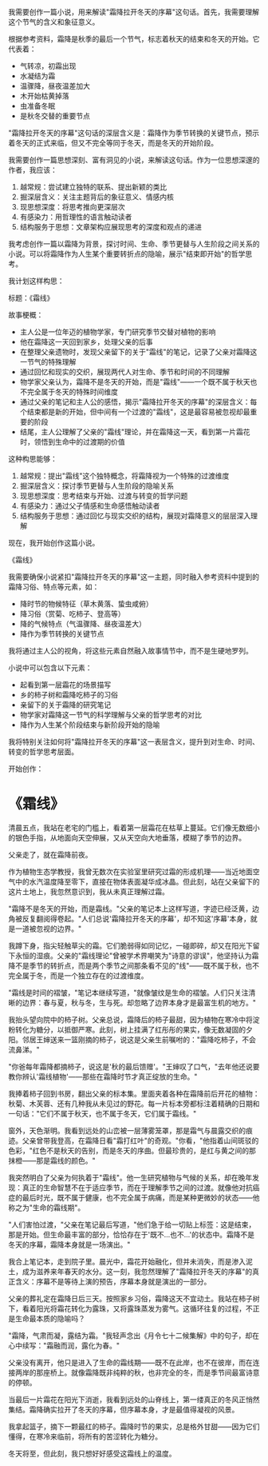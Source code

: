 <ReasoningChainRenderer>
我需要创作一篇小说，用来解读"霜降拉开冬天的序幕"这句话。首先，我需要理解这个节气的含义和象征意义。

根据参考资料，霜降是秋季的最后一个节气，标志着秋天的结束和冬天的开始。它代表着：
- 气转凉，初霜出现
- 水凝结为霜
- 温骤降，昼夜温差加大
- 木开始枯黄掉落
- 虫准备冬眠
- 是秋冬交替的重要节点

"霜降拉开冬天的序幕"这句话的深层含义是：霜降作为季节转换的关键节点，预示着冬天的正式来临，但又不完全等同于冬天，而是冬天的开始阶段。

我需要创作一篇思想深刻、富有洞见的小说，来解读这句话。作为一位思想深邃的作者，我应该：
1. 越常规：尝试建立独特的联系、提出新颖的类比
2. 掘深层含义：关注主题背后的象征意义、情感内核
3. 现思想深度：将思考推向更深层次
4. 有感染力：用哲理性的语言触动读者
5. 结构服务于思想：文章架构应展现思考的深度和观点的递进

我考虑创作一篇以霜降为背景，探讨时间、生命、季节更替与人生阶段之间关系的小说。可以将霜降作为人生某个重要转折点的隐喻，展示"结束即开始"的哲学思考。

我计划这样构思：

标题：《霜线》

故事梗概：
- 主人公是一位年迈的植物学家，专门研究季节交替对植物的影响
- 他在霜降这一天回到家乡，处理父亲的后事
- 在整理父亲遗物时，发现父亲留下的关于"霜线"的笔记，记录了父亲对霜降这一节气的特殊理解
- 通过回忆和现实的交织，展现两代人对生命、季节和时间的不同理解
- 物学家父亲认为，霜降不是冬天的开始，而是"霜线"——一个既不属于秋天也不完全属于冬天的特殊时间维度
- 通过父亲的笔记和主人公的感悟，揭示"霜降拉开冬天的序幕"的深层含义：每个结束都是新的开始，但中间有一个过渡的"霜线"，这是最容易被忽视却最重要的阶段
- 结尾，主人公理解了父亲的"霜线"理论，并在霜降这一天，看到第一片霜花时，领悟到生命中的过渡期的价值

这种构思能够：
1. 越常规：提出"霜线"这个独特概念，将霜降视为一个特殊的过渡维度
2. 掘深层含义：探讨季节更替与人生阶段的隐喻关系
3. 现思想深度：思考结束与开始、过渡与转变的哲学问题
4. 有感染力：通过父子情感和生命感悟触动读者
5. 结构服务于思想：通过回忆与现实交织的结构，展现对霜降意义的层层深入理解

现在，我开始创作这篇小说。

《霜线》

我需要确保小说紧扣"霜降拉开冬天的序幕"这一主题，同时融入参考资料中提到的霜降习俗、特点等元素，如：
- 降时节的物候特征（草木黄落、蛰虫咸俯）
- 降习俗（赏菊、吃柿子、登高等）
- 降的气候特点（气温骤降、昼夜温差大）
- 降作为季节转换的关键节点

我将通过主人公的视角，将这些元素自然融入故事情节中，而不是生硬地罗列。

小说中可以包含以下元素：
- 起看到第一层霜花的场景描写
- 乡的柿子树和霜降吃柿子的习俗
- 亲留下的关于霜降的研究笔记
- 物学家对霜降这一节气的科学理解与父亲的哲学思考的对比
- 降作为人生某个阶段结束与新阶段开始的隐喻

我将特别关注如何将"霜降拉开冬天的序幕"这一表层含义，提升到对生命、时间、转变的哲学思考层面。

开始创作：
</ReasoningChainRenderer>

# 《霜线》

清晨五点，我站在老宅的门槛上，看着第一层霜花在枯草上蔓延。它们像无数细小的银色手指，从地面向天空伸展，又从天空向大地垂落，模糊了季节的边界。

父亲走了，就在霜降前夜。

作为植物生态学教授，我曾无数次在实验室里研究过霜的形成机理——当近地面空气中的水汽温度降至零下，直接在物体表面凝华成冰晶。但此刻，站在父亲留下的这片土地上，我忽然意识到，我从未真正理解过霜。

"霜降不是冬天的开始，而是霜线。"父亲的笔记本上这样写道，字迹已经泛黄，边角被反复翻阅得卷起。"人们总说'霜降拉开冬天的序幕'，却不知这'序幕'本身，就是一道被忽视的边界。"

我蹲下身，指尖轻触草尖的霜。它们脆弱得如同记忆，一碰即碎，却又在阳光下留下永恒的湿痕。父亲的"霜线理论"曾被学术界嘲笑为"诗意的谬误"，他坚持认为霜降不是季节的转折点，而是两个季节之间那条看不见的"线"——既不属于秋，也不完全属于冬，而是一个独立存在的过渡维度。

"霜线是时间的褶皱，"笔记本继续写道，"就像皱纹是生命的褶皱。人们只关注清晰的边界：春与夏，秋与冬，生与死。却忽略了边界本身才是最富生机的地方。"

我抬头望向院中的柿子树。父亲总说，霜降后的柿子最甜，因为植物在寒冷中将淀粉转化为糖分，以抵御严寒。此刻，树上挂满了红彤彤的果实，像无数凝固的夕阳。邻居王婶送来一篮刚摘的柿子，说这是父亲生前嘱咐的："霜降吃柿子，不会流鼻涕。"

"你爸每年霜降都摘柿子，说这是'秋的最后馈赠'。"王婶叹了口气，"去年他还说要教你辨认'霜线植物'——那些在霜降时节才真正绽放的生命。"

我捧着柿子回到书房，翻出父亲的标本集。里面夹着各种在霜降前后开花的植物：秋菊、木芙蓉、还有几种我从未见过的野花。每一片标本旁都标注着精确的日期和一句话："它们不属于秋天，也不属于冬天，它们属于霜线。"

窗外，天色渐明。我看到远处的山峦被一层薄雾笼罩，那是霜气与晨露交织的痕迹。父亲曾带我登高，在霜降日看"霜打红叶"的奇观。"你看，"他指着山间斑驳的色彩，"红色不是秋天的告别，而是冬天的序曲。但最珍贵的，是红与黄之间的那抹橙——那是霜线的颜色。"

我突然明白了父亲为何执着于"霜线"。他一生研究植物与气候的关系，却在晚年发现：真正的生命智慧不在于适应季节，而在于理解季节之间的过渡。就像他对抗癌症的最后时光，既不属于健康，也不完全属于病痛，而是某种更微妙的状态——他称之为"生命的霜线期"。

"人们害怕过渡，"父亲在笔记最后写道，"他们急于给一切贴上标签：这是结束，那是开始。但生命最丰富的部分，恰恰存在于'既不...也不...'的状态中。霜降不是冬天的序幕，霜降本身就是一场演出。"

我合上笔记本，走到院子里。晨光中，霜花开始融化，但并未消失，而是渗入泥土，成为滋养来年春天的水分。这一刻，我忽然理解了"霜降拉开冬天的序幕"的真正含义：序幕不是等待上演的预告，序幕本身就是演出的一部分。

父亲的葬礼定在霜降日后三天。按照家乡习俗，霜降这天不宜动土。我站在柿子树下，看着阳光将霜花转化为露珠，又将露珠蒸发为雾气。这循环往复的过程，不正是生命最本质的隐喻吗？

"霜降，气肃而凝，露结为霜。"我轻声念出《月令七十二候集解》中的句子，却在心中续写："霜融而润，露化为春。"

父亲没有离开，他只是进入了生命的霜线期——既不在此岸，也不在彼岸，而在连接两岸的那座桥上。就像霜降既非纯粹的秋，也非完全的冬，而是季节间最富诗意的停顿。

当最后一片霜花在阳光下消逝，我看到远处的山脊线上，第一缕真正的冬风正悄然集结。霜降确实拉开了冬天的序幕，但序幕本身，才是最值得凝视的风景。

我拿起篮子，摘下一颗最红的柿子。霜降时节的果实，总是格外甘甜——因为它们懂得，在寒冷来临前，将所有的苦涩转化为糖分。

冬天将至，但此刻，我只想好好感受这霜线上的温度。
